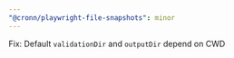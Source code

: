 ```yaml
---
"@cronn/playwright-file-snapshots": minor
---
```


Fix: Default `validationDir` and `outputDir` depend on CWD
